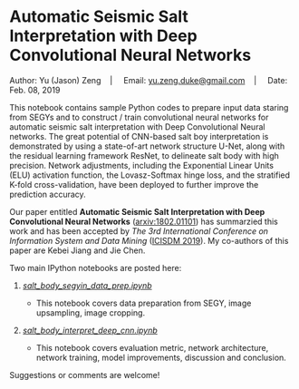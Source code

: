# Automatic Seismic Salt Interpretation with Deep Convolutional Neural Networks

Author: Yu (Jason) Zeng  &nbsp; &nbsp;| &nbsp; &nbsp; Email: yu.zeng.duke@gmail.com  &nbsp; &nbsp;| &nbsp; &nbsp; Date: Feb. 08, 2019

This notebook contains sample Python codes to prepare input data staring from SEGYs and to construct / train convolutional neural networks for automatic seismic salt interpretation with Deep Convolutional Neural networks. The great potential of CNN-based salt boy interpretation is demonstrated by using a state-of-art network structure U-Net, along with the residual learning framework ResNet, to delineate salt body with high precision. Network adjustments, including the Exponential Linear Units (ELU) activation function, the Lovasz-Softmax hinge loss, and the stratified K-fold cross-validation, have been deployed to further improve the prediction accuracy.

Our paper entitled **Automatic Seismic Salt Interpretation with Deep Convolutional Neural Networks** ([arxiv:1802.01101](https://arxiv.org/abs/1812.01101)) has summarzied this work and has been accepted by *The 3rd International Conference on Information System and Data Mining* ([ICISDM 2019](http://icisdm.org/)). My co-authors of this paper are Kebei Jiang and Jie Chen.

Two main IPython notebooks are posted here:
1. *[salt_body_segyin_data_prep.ipynb](salt_body_segyin_data_prep.ipynb)* 
   * This notebook covers data preparation from SEGY, image upsampling, image cropping.
   
2. *[salt_body_interpret_deep_cnn.ipynb](salt_body_interpret_deep_cnn.ipynb)* 
   * This notebook covers evaluation metric, network architecture, network training, model improvements, discussion and conclusion. 

Suggestions or comments are welcome!
